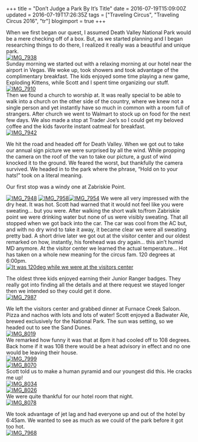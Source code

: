 +++
title = "Don’t Judge a Park By It’s Title"
date = 2016-07-19T15:09:00Z
updated = 2016-07-19T17:26:35Z
tags = ["Traveling Circus", "Traveling Circus 2016", "tr"]
blogimport = true 
+++

When we first began our quest, I assumed Death Valley National Park would be a mere checking off of a box.  But, as we started planning and I began researching things to do there, I realized it really was a beautiful and unique park.    
[![IMG_7938](https://lh3.googleusercontent.com/-sDz0A1hml5A/V456B86Hg5I/AAAAAAAABHA/HuAZLcknmj8/IMG_7938%25255B6%25255D.jpg?imgmax=800 "IMG_7938")](https://lh3.googleusercontent.com/-1hOqtxri9XM/V456AySsC8I/AAAAAAAABG8/nyNeEw-mNWI/s1600-h/IMG_7938%25255B2%25255D.jpg)  
Sunday morning we started out with a relaxing morning at our hotel near the airport in Vegas.  We woke up, took showers and took advantage of the complimentary breakfast.  The kids enjoyed some time playing a new game, Exploding Kittens, while Scott and I spent time organizing our stuff.    
[![IMG_7910](https://lh3.googleusercontent.com/-YeNcv0dlNsU/V456HAa-84I/AAAAAAAABHI/l2K2pCP8KGI/IMG_7910%25255B2%25255D.jpg?imgmax=800 "IMG_7910")](https://lh3.googleusercontent.com/-aNmNa7n6N50/V456F7zFuOI/AAAAAAAABHE/9So97LejByE/s1600-h/IMG_7910%25255B1%25255D.jpg)  
Then we found a church to worship at.  It was really special to be able to walk into a church on the other side of the country, where we knew not a single person and yet instantly have so much in common with a room full of strangers.  After church we went to Walmart to stock up on food for the next few days.  We also made a stop at Trader Joe’s so I could get my beloved coffee and the kids favorite instant oatmeal for breakfast.    
[![IMG_7942](https://lh3.googleusercontent.com/-sqlPq7g-6fA/V456KJJt8wI/AAAAAAAABHQ/YfxK2fKv_PM/IMG_7942%25255B1%25255D.jpg?imgmax=800 "IMG_7942")](https://lh3.googleusercontent.com/-M53iu6FjW80/V456JWRA0FI/AAAAAAAABHM/NDvBX69A0Og/s1600-h/IMG_7942.jpg)  

We hit the road and headed off for Death Valley.  When we got out to take our annual sign picture we were surprised by all the wind.  While propping the camera on the roof of the van to take our picture, a gust of wind knocked it to the ground.  We feared the worst, but thankfully the camera survived.  We headed in to the park where the phrase, “Hold on to your hats!”  took on a literal meaning.     

Our first stop was a windy one at Zabriskie Point.   


[![IMG_7948](https://lh3.googleusercontent.com/-pHweN1JxR1Q/V456M68BKkI/AAAAAAAABHY/04JbLd75mxg/IMG_7948%25255B1%25255D.jpg?imgmax=800 "IMG_7948")](https://lh3.googleusercontent.com/-sz6gmcbjN_c/V456MOgylvI/AAAAAAAABHU/Ryv3TkdXwYw/s1600-h/IMG_7948%25255B4%25255D.jpg)  [![IMG_7958](https://lh3.googleusercontent.com/-HfqE4rALqdQ/V456U9UGsVI/AAAAAAAABHg/zQ-3SWQV-LA/IMG_7958%25255B1%25255D.jpg?imgmax=800 "IMG_7958")](https://lh3.googleusercontent.com/-k-kvU7d7TV8/V456S3iE9lI/AAAAAAAABHc/qd-_Ah3NZOY/s1600-h/IMG_7958%25255B4%25255D.jpg)[![IMG_7954](https://lh3.googleusercontent.com/-AZcG7YH-nrc/V456cikQxiI/AAAAAAAABHo/6IMOxMqx954/IMG_79541%25255B5%25255D.jpg?imgmax=800 "IMG_7954")](https://lh3.googleusercontent.com/-z7m_Estn1UQ/V456bG4p9MI/AAAAAAAABHk/KDn09MKLlkE/s1600-h/IMG_79541%25255B2%25255D.jpg)
We were all very impressed with the dry heat.  It was hot.  Scott had warned that it would not feel like you were sweating… but you were.  After walking the 
short
 walk to/from Zabriskie point we were drinking water but none of us were visibly sweating.  That all stopped when we got back into the car.  The car was cool from the AC but, and with no dry wind to take it away, it became clear we were all sweating pretty bad.  A short drive later we got out at the visitor center and our oldest remarked on how, instantly, his forehead was dry again…  this ain’t humid MD anymore.  At the visitor center we learned the actual temperature…  Hot has taken on a whole new meaning for the circus fam.  120 degrees at 6:00pm.  
[![It was 120deg while we were at the visitors center](https://lh3.googleusercontent.com/-GnjPuxX4frI/V456hAGGMcI/AAAAAAAABHw/Zsha4adNaSI/IMG_79691.jpg?imgmax=800 "It was 120deg while we were at the visitors center")](https://lh3.googleusercontent.com/-X3vgAQK_ZIY/V456ejrc0iI/AAAAAAAABHs/upXDyFH7L7I/s1600-h/IMG_79691%25255B1%25255D.jpg)  

The oldest three kids enjoyed earning their Junior Ranger badges.  They really got into finding all the details and at there request we stayed longer then we intended so they could get it done.    
[![IMG_7987](https://lh3.googleusercontent.com/-KG6eBTed40g/V456jcRFyyI/AAAAAAAABH4/lDpkWE3clts/IMG_7987%25255B2%25255D.jpg?imgmax=800 "IMG_7987")](https://lh3.googleusercontent.com/-YSrOBE0tf4w/V456ivQxTqI/AAAAAAAABH0/xBXVREyUQGk/s1600-h/IMG_7987%25255B2%25255D.jpg)  

We left the visitors center and grabbed dinner at Furnace Creek Saloon.  Pizza and nachos with lots and lots of water!  Scott enjoyed a Badwater Ale, brewed exclusively for the National Park.  The sun was setting, so we headed out to see the Sand Dunes.    
[![IMG_8019](https://lh3.googleusercontent.com/-sJuRH03ft9Q/V456qDOCUJI/AAAAAAAABIE/oWo9fBkRayw/IMG_80191.jpg?imgmax=800 "IMG_8019")](https://lh3.googleusercontent.com/-k_yO1zkJ_Qk/V456k8Ns3MI/AAAAAAAABH8/sDtAFQu8C7o/s1600-h/IMG_80191%25255B1%25255D.jpg)  
We remarked how funny it was that at 8pm it had cooled off to 108 degrees.  Back home if it was 108 there would be a heat advisory in effect and no one would be leaving their house.  
 [![IMG_7999](https://lh3.googleusercontent.com/-Drfj833QwBI/V456sUZq_BI/AAAAAAAABIM/tPOwcqWOTYc/IMG_7999%25255B1%25255D%25255B3%25255D.jpg?imgmax=800 "IMG_7999")](https://lh3.googleusercontent.com/-bDrLeMmnF8M/V456rFgwLDI/AAAAAAAABII/4K5fnyVdNc4/s1600-h/IMG_7999%25255B1%25255D%25255B4%25255D.jpg)  
[![IMG_8070](https://lh3.googleusercontent.com/-dGPiaD6ga-A/V456u7QHzaI/AAAAAAAABIU/tZorrcQvzJQ/IMG_8070%25255B2%25255D.jpg?imgmax=800 "IMG_8070")](https://lh3.googleusercontent.com/-qhiLZtqivOM/V456uP6arXI/AAAAAAAABIQ/GaKOQyZxzmY/s1600-h/IMG_8070%25255B5%25255D.jpg)  
Scott told us to make a human pyramid and our youngest did this.  He cracks me up!  
[![IMG_8034](https://lh3.googleusercontent.com/-H1bOpDC30SE/V456xdWi4-I/AAAAAAAABIc/HCltLMFJckg/IMG_8034%25255B1%25255D%25255B5%25255D.jpg?imgmax=800 "IMG_8034")](https://lh3.googleusercontent.com/-XQuHLWC_jTI/V456wW_3nQI/AAAAAAAABIY/ekaniIPqI80/s1600-h/IMG_8034%25255B1%25255D%25255B3%25255D.jpg)  
[![IMG_8026](https://lh3.googleusercontent.com/-wPZOl3Uzons/V456yzJ1xHI/AAAAAAAABIk/7Gg7qFFrtNs/IMG_8026%25255B1%25255D%25255B9%25255D.jpg?imgmax=800 "IMG_8026")](https://lh3.googleusercontent.com/-Z27oSWltWpE/V456yc9076I/AAAAAAAABIg/Nsne3AnGYO8/s1600-h/IMG_8026%25255B1%25255D%25255B6%25255D.jpg)  
We were quite thankful for our hotel room that night.  
  [![IMG_8078](https://lh3.googleusercontent.com/-q31dtKmdQz8/V4561Oyw8dI/AAAAAAAABIs/gQ_krDGwYcw/IMG_8078%25255B2%25255D.jpg?imgmax=800 "IMG_8078")](https://lh3.googleusercontent.com/-ASjqe2481SU/V4560KRiRfI/AAAAAAAABIo/-Beu6UqAQY0/s1600-h/IMG_8078%25255B5%25255D.jpg)  

We took advantage of jet lag and had everyone up and out of the hotel by 6:45am.  We wanted to see as much as we could of the park before it got too hot.   
[![IMG_7968](https://lh3.googleusercontent.com/-LSj2f02Ptfs/V4563jPCFvI/AAAAAAAABI0/DaNGzaaRRKg/IMG_79681.jpg?imgmax=800 "IMG_7968")](https://lh3.googleusercontent.com/-wWaexwkIVHM/V45621w5JsI/AAAAAAAABIw/1HQKixWkguM/s1600-h/IMG_79681%25255B1%25255D.jpg)
